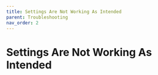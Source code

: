 ```yaml
---
title: Settings Are Not Working As Intended
parent: Troubleshooting
nav_order: 2
---
```

# Settings Are Not Working As Intended